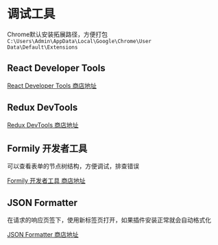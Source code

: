 # 调试工具

Chrome默认安装拓展路径，方便打包 `C:\Users\Admin\AppData\Local\Google\Chrome\User Data\Default\Extensions`

## React Developer Tools

[React Developer Tools 商店地址](https://chrome.google.com/webstore/detail/react-developer-tools/fmkadmapgofadopljbjfkapdkoienihi)

## Redux DevTools

[Redux DevTools 商店地址](https://chrome.google.com/webstore/detail/redux-devtools/lmhkpmbekcpmknklioeibfkpmmfibljd)

## Formily 开发者工具

可以查看表单的节点树结构，方便调试，排查错误

[Formily 开发者工具 商店地址](https://chrome.google.com/webstore/detail/formily-devtools/kkocalmbfnplecdmbadaapgapdioecfm)

## JSON Formatter

在请求的响应页签下，使用新标签页打开，如果插件安装正常就会自动格式化

[JSON Formatter 商店地址](https://chrome.google.com/webstore/detail/json-formatter/bcjindcccaagfpapjjmafapmmgkkhgoa)